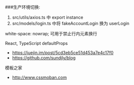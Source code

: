 ###生产环境切换:
1. src/utils/axios.ts 中 export instance
2. src/models/login.ts 中将 fakeAccountLogin 换为 userLogin


white-space: nowrap; 可用于禁止行内元素换行

React, TypeScript defaultProps
- https://juejin.im/post/5cd3eb5ce51d453a7e4c17f0
- https://github.com/sundjly/blog

模板之家
- http://www.cssmoban.com
